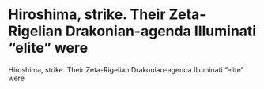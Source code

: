 # Hiroshima, strike. Their Zeta-Rigelian Drakonian-agenda Illuminati “elite” were

Hiroshima, strike. Their Zeta-Rigelian Drakonian-agenda Illuminati “elite” were